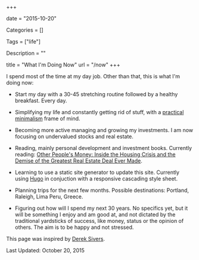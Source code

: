 +++

date = "2015-10-20"

Categories = []

Tags = ["life"]

Description = ""

title = "What I'm Doing Now"
url = "/now"
+++



I spend most of the time at my day job. Other than that, this is what I'm doing now:

* Start my day with a 30-45 stretching routine followed by a healthy breakfast. Every day.

* Simplifying my life and constantly getting rid of stuff, with a [practical minimalism](http://www.mariosanchez.org/mini) frame of mind.

* Becoming more active managing and growing my investments. I am now focusing on undervalued stocks and real estate.

* Reading, mainly personal development and investment books. Currently reading:  [Other People's Money: Inside the Housing Crisis and the Demise of the Greatest Real Estate Deal Ever Made](http://www.amazon.com/Other-Peoples-Money-Housing-Greatest/dp/0142180718).

* Learning to use a static site generator to update this site. Currently using [Hugo](http://gohugo.io) in conjuction with a responsive cascading style sheet.

* Planning trips for the next few months. Possible destinations: Portland, Raleigh, Lima Peru, Greece.

* Figuring out how will I spend my next 30 years. No specifics yet, but it will be something I enjoy and am good at, and not dictated by the traditional yardsticks of success, like money, status or the opinion of others. The aim is to be happy and not stressed.

This page was inspired by [Derek Sivers](http://www.sivers.org/nowff).

Last Updated: October 20, 2015